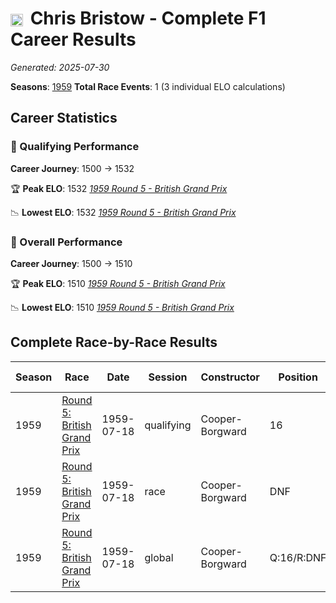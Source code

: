 # <img src="https://upload.wikimedia.org/wikipedia/commons/thumb/8/83/Flag_of_the_United_Kingdom_%283-5%29.svg/512px-Flag_of_the_United_Kingdom_%283-5%29.svg.png?20250726143817" alt="United Kingdom" width="20" height="auto" style="vertical-align: middle; margin-right: 5px;" onerror="this.outerHTML='🇬🇧'; this.style.marginRight='5px';"/> Chris Bristow - Complete F1 Career Results

*Generated: 2025-07-30*

**Seasons**: [1959](../seasons/1959-season-report.md)
**Total Race Events**: 1 (3 individual ELO calculations)

## Career Statistics

### 🏁 Qualifying Performance
**Career Journey**: 1500 → 1532

🏆 **Peak ELO**: 1532
   *[1959 Round 5 - British Grand Prix](../seasons/1959-season-report.md#round-5-british-grand-prix)*

📉 **Lowest ELO**: 1532
   *[1959 Round 5 - British Grand Prix](../seasons/1959-season-report.md#round-5-british-grand-prix)*

### 🌟 Overall Performance
**Career Journey**: 1500 → 1510

🏆 **Peak ELO**: 1510
   *[1959 Round 5 - British Grand Prix](../seasons/1959-season-report.md#round-5-british-grand-prix)*

📉 **Lowest ELO**: 1510
   *[1959 Round 5 - British Grand Prix](../seasons/1959-season-report.md#round-5-british-grand-prix)*


## Complete Race-by-Race Results

| Season | Race | Date | Session | Constructor | Position | Starting ELO | ELO Change | Final ELO | Teammate |
|--------|------|------|---------|-------------|----------|--------------|------------|-----------|----------|
| 1959 | [Round 5: British Grand Prix](../seasons/1959-season-report.md#round-5-british-grand-prix) | 1959-07-18 | qualifying | Cooper-Borgward | 16 | 1500 | +32 | 1532 | <img src="https://upload.wikimedia.org/wikipedia/commons/thumb/8/83/Flag_of_the_United_Kingdom_%283-5%29.svg/512px-Flag_of_the_United_Kingdom_%283-5%29.svg.png?20250726143817" alt="United Kingdom" width="20" height="auto" style="vertical-align: middle; margin-right: 5px;" onerror="this.outerHTML='🇬🇧'; this.style.marginRight='5px';"/> Ivor Bueb |
| 1959 | [Round 5: British Grand Prix](../seasons/1959-season-report.md#round-5-british-grand-prix) | 1959-07-18 | race | Cooper-Borgward | DNF | 1500 | N/A | 1500 | <img src="https://upload.wikimedia.org/wikipedia/commons/thumb/8/83/Flag_of_the_United_Kingdom_%283-5%29.svg/512px-Flag_of_the_United_Kingdom_%283-5%29.svg.png?20250726143817" alt="United Kingdom" width="20" height="auto" style="vertical-align: middle; margin-right: 5px;" onerror="this.outerHTML='🇬🇧'; this.style.marginRight='5px';"/> Ivor Bueb |
| 1959 | [Round 5: British Grand Prix](../seasons/1959-season-report.md#round-5-british-grand-prix) | 1959-07-18 | global | Cooper-Borgward | Q:16/R:DNF | 1500 | +10 | 1510 | <img src="https://upload.wikimedia.org/wikipedia/commons/thumb/8/83/Flag_of_the_United_Kingdom_%283-5%29.svg/512px-Flag_of_the_United_Kingdom_%283-5%29.svg.png?20250726143817" alt="United Kingdom" width="20" height="auto" style="vertical-align: middle; margin-right: 5px;" onerror="this.outerHTML='🇬🇧'; this.style.marginRight='5px';"/> Ivor Bueb |

